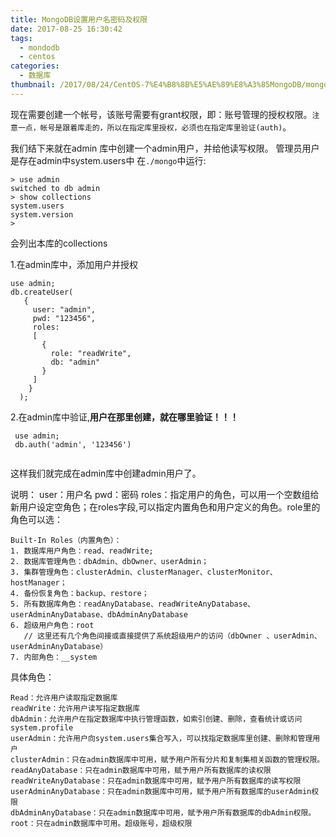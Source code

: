 ```yaml
---
title: MongoDB设置用户名密码及权限
date: 2017-08-25 16:30:42
tags:
  - mondodb
  - centos
categories:
  - 数据库
thumbnail: /2017/08/24/CentOS-7%E4%B8%8B%E5%AE%89%E8%A3%85MongoDB/mongodb.jpg
---
```


现在需要创建一个帐号，该账号需要有grant权限，即：账号管理的授权权限。`注意一点，帐号是跟着库走的，所以在指定库里授权，必须也在指定库里验证(auth)`。

我们结下来就在admin 库中创建一个admin用户，并给他读写权限。
管理员用户是存在admin中system.users中
在`./mongo`中运行:
```
> use admin
switched to db admin
> show collections
system.users
system.version
> 
```
<!-- more -->

会列出本库的collections

1.在admin库中，添加用户并授权
```
use admin;
db.createUser(
   {
     user: "admin",
     pwd: "123456",
     roles:
     [
       {
         role: "readWrite",
         db: "admin"
       }
     ]
    }
  );
 ```
2.在admin库中验证,**用户在那里创建，就在哪里验证！！！**
```
 use admin;
 db.auth('admin', '123456')
                       
```
这样我们就完成在admin库中创建admin用户了。

说明：
user：用户名
pwd：密码
roles：指定用户的角色，可以用一个空数组给新用户设定空角色；在roles字段,可以指定内置角色和用户定义的角色。role里的角色可以选：
```
Built-In Roles（内置角色）：
1. 数据库用户角色：read、readWrite;
2. 数据库管理角色：dbAdmin、dbOwner、userAdmin；
3. 集群管理角色：clusterAdmin、clusterManager、clusterMonitor、hostManager；
4. 备份恢复角色：backup、restore；
5. 所有数据库角色：readAnyDatabase、readWriteAnyDatabase、userAdminAnyDatabase、dbAdminAnyDatabase
6. 超级用户角色：root  
   // 这里还有几个角色间接或直接提供了系统超级用户的访问（dbOwner 、userAdmin、userAdminAnyDatabase）
7. 内部角色：__system
```
具体角色：
```
Read：允许用户读取指定数据库
readWrite：允许用户读写指定数据库
dbAdmin：允许用户在指定数据库中执行管理函数，如索引创建、删除，查看统计或访问system.profile
userAdmin：允许用户向system.users集合写入，可以找指定数据库里创建、删除和管理用户
clusterAdmin：只在admin数据库中可用，赋予用户所有分片和复制集相关函数的管理权限。
readAnyDatabase：只在admin数据库中可用，赋予用户所有数据库的读权限
readWriteAnyDatabase：只在admin数据库中可用，赋予用户所有数据库的读写权限
userAdminAnyDatabase：只在admin数据库中可用，赋予用户所有数据库的userAdmin权限
dbAdminAnyDatabase：只在admin数据库中可用，赋予用户所有数据库的dbAdmin权限。
root：只在admin数据库中可用。超级账号，超级权限
```